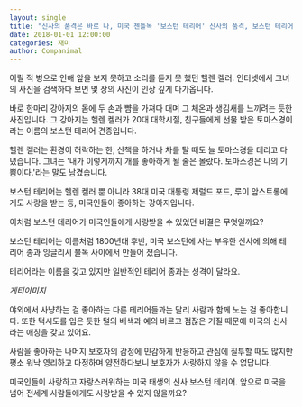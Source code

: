 ```yaml
---
layout: single
title: "신사의 품격은 바로 나, 미국 젠틀독 '보스턴 테리어' 신사의 품격, 보스턴 테리어"
date: 2018-01-01 12:00:00
categories: 재미
author: Companimal
---
```


어릴 적 병으로 인해 앞을 보지 못하고 소리를 듣지 못 했던 헬렌 켈러. 인터넷에서 그녀의 사진을 검색하다 보면 몇 장의 사진이 인상 깊게 다가옵니다.

바로 한마리 강아지의 몸에 두 손과 뺨을 가져다 대며 그 체온과 생김새를 느끼려는 듯한 사진입니다. 그 강아지는 헬렌 켈러가 20대 대학시절, 친구들에게 선물 받은 토마스경이라는 이름의 보스턴 테리어 견종입니다.

헬렌 켈러는 환경이 허락하는 한, 산책을 하거나 차를 탈 때도 늘 토마스경을 데리고 다녔습니다. 그녀는 '내가 이렇게까지 개를 좋아하게 될 줄은 몰랐다. 토마스경은 나의 기쁨이다.'라는 말도 남겼습니다.

보스턴 테리어는 헬렌 켈러 뿐 아니라 38대 미국 대통령 제럴드 포드, 루이 암스트롱에게도 사랑을 받는 등, 미국인들이 좋아하는 강아지입니다.

이처럼 보스턴 테리어가 미국인들에게 사랑받을 수 있었던 비결은 무엇일까요?

보스턴 테리어는 이름처럼 1800년대 후반, 미국 보스턴에 사는 부유한 신사에 의해 테리어 종과 잉글리시 불독 사이에서 만들어 졌습니다.

테리어라는 이름을 갖고 있지만 일반적인 테리어 종과는 성격이 달라요.

_게티이미지_

야외에서 사냥하는 걸 좋아하는 다른 테리어들과는 달리 사람과 함께 노는 걸 좋아합니다. 또한 턱시도를 입은 듯한 털의 배색과 예의 바르고 점잖은 기질 때문에 미국의 신사라는 애칭을 갖고 있어요.

사람을 좋아하는 나머지 보호자의 감정에 민감하게 반응하고 관심에 질투할 때도 많지만 평소 워낙 영리하고 다정하며 얌전하다보니 보호자가 사랑하지 않을 수 없답니다.

미국인들이 사랑하고 자랑스러워하는 미국 태생의 신사 보스턴 테리어. 앞으로 미국을 넘어 전세계 사람들에게도 사랑받을 수 있지 않을까요?
